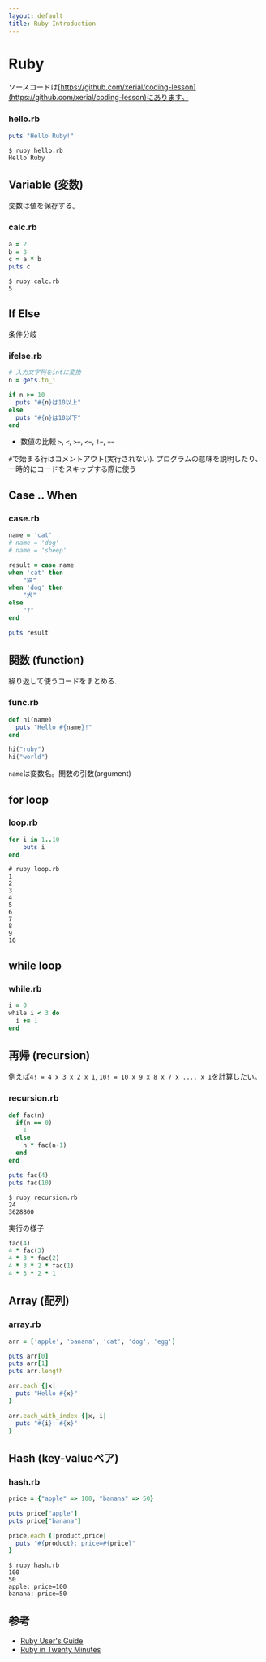 ```yaml
---
layout: default
title: Ruby Introduction
---
```



# Ruby

ソースコードは[https://github.com/xerial/coding-lesson](https://github.com/xerial/coding-lesson)にあります。

### hello.rb
```ruby
puts "Hello Ruby!"
```

```
$ ruby hello.rb
Hello Ruby
```

## Variable (変数)

変数は値を保存する。

### calc.rb
```ruby
a = 2
b = 3
c = a * b
puts c
```

```
$ ruby calc.rb
5
```

## If Else

条件分岐

### ifelse.rb
```ruby
# 入力文字列をintに変換
n = gets.to_i

if n >= 10 
  puts "#{n}は10以上"
else
  puts "#{n}は10以下"
end
```
- 数値の比較 `>`, `<`, `>=`, `<=`, `!=`, `==`

`#`で始まる行はコメントアウト(実行されない). プログラムの意味を説明したり、一時的にコードをスキップする際に使う

## Case .. When

### case.rb
```ruby
name = 'cat'
# name = 'dog'
# name = 'sheep'

result = case name
when 'cat' then 
    "猫"
when 'dog' then
    "犬"
else 
    "?"
end    

puts result
```

## 関数 (function)

繰り返して使うコードをまとめる.

### func.rb
```ruby
def hi(name)
  puts "Hello #{name}!"
end

hi("ruby")
hi("world")
```

`name`は変数名。関数の引数(argument)

## for loop

### loop.rb
```ruby
for i in 1..10
    puts i
end
```

```
# ruby loop.rb
1
2
3
4
5
6
7
8
9
10
```

## while loop

### while.rb
```ruby
i = 0
while i < 3 do
  i += 1
end
```

## 再帰 (recursion)

例えば`4! = 4 x 3 x 2 x 1`, `10! = 10 x 9 x 8 x 7 x .... x 1`を計算したい。

### recursion.rb
```ruby
def fac(n)
  if(n == 0)
    1
  else
    n * fac(n-1)
  end
end    

puts fac(4)
puts fac(10)
```

```
$ ruby recursion.rb
24
3628800
```

実行の様子
```ruby
fac(4)
4 * fac(3)
4 * 3 * fac(2)
4 * 3 * 2 * fac(1)
4 * 3 * 2 * 1
```

## Array (配列)

### array.rb
```ruby
arr = ['apple', 'banana', 'cat', 'dog', 'egg']

puts arr[0]
puts arr[1]
puts arr.length

arr.each {|x|
  puts "Hello #{x}"
}

arr.each_with_index {|x, i| 
  puts "#{i}: #{x}"
}
```

## Hash (key-valueペア)

### hash.rb
```ruby
price = {"apple" => 100, "banana" => 50}

puts price["apple"]
puts price["banana"]

price.each {|product,price|
  puts "#{product}: price=#{price}"
}
```

```
$ ruby hash.rb
100
50
apple: price=100
banana: price=50
```

## 参考

- [Ruby User's Guide](http://www.rubyist.net/~slagell/ruby/getstarted.html)
- [Ruby in Twenty Minutes](https://www.ruby-lang.org/en/documentation/quickstart/)
